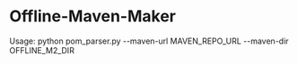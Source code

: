 # Offline-Maven-Maker
Usage: python pom_parser.py --maven-url MAVEN_REPO_URL --maven-dir OFFLINE_M2_DIR
